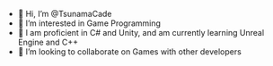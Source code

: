 - 👋 Hi, I’m @TsunamaCade
- 👀 I’m interested in Game Programming
- 🌱 I am proficient in C# and Unity, and am currently learning Unreal Engine and C++
- 💞️ I’m looking to collaborate on Games with other developers
<!---
TsunamaCade/TsunamaCade is a ✨ special ✨ repository because its `README.md` (this file) appears on your GitHub profile.
You can click the Preview link to take a look at your changes.
--->
